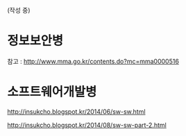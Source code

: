 (작성 중)

# 정보보안병

참고 : http://www.mma.go.kr/contents.do?mc=mma0000516

# 소프트웨어개발병

http://insukcho.blogspot.kr/2014/06/sw-sw.html

http://insukcho.blogspot.kr/2014/08/sw-sw-part-2.html